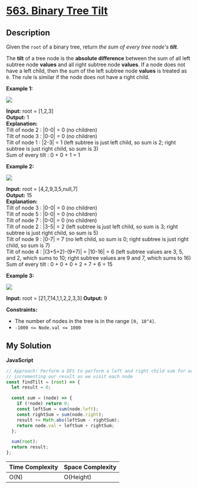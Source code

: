 # [563. Binary Tree Tilt](https://leetcode.com/problems/binary-tree-tilt)

## Description

Given the `root` of a binary tree, return _the sum of every tree node's **tilt**._

The **tilt** of a tree node is the **absolute difference** between the sum of all left subtree node **values** and all right subtree node **values**. If a node does not have a left child, then the sum of the left subtree node **values** is treated as `0`. The rule is similar if the node does not have a right child.

**Example 1:**

![](https://assets.leetcode.com/uploads/2020/10/20/tilt1.jpg)

**Input:** root = \[1,2,3\]  
**Output:** 1  
**Explanation:**  
Tilt of node 2 : |0-0| = 0 (no children)  
Tilt of node 3 : |0-0| = 0 (no children)  
Tilt of node 1 : |2-3| = 1 (left subtree is just left child, so sum is 2; right subtree is just right child, so sum is 3)  
Sum of every tilt : 0 + 0 + 1 = 1

**Example 2:**

![](https://assets.leetcode.com/uploads/2020/10/20/tilt2.jpg)

**Input:** root = \[4,2,9,3,5,null,7\]  
**Output:** 15  
**Explanation:**  
Tilt of node 3 : |0-0| = 0 (no children)  
Tilt of node 5 : |0-0| = 0 (no children)  
Tilt of node 7 : |0-0| = 0 (no children)  
Tilt of node 2 : |3-5| = 2 (left subtree is just left child, so sum is 3; right subtree is just right child, so sum is 5)  
Tilt of node 9 : |0-7| = 7 (no left child, so sum is 0; right subtree is just right child, so sum is 7)  
Tilt of node 4 : |(3+5+2)-(9+7)| = |10-16| = 6 (left subtree values are 3, 5, and 2, which sums to 10; right subtree values are 9 and 7, which sums to 16)  
Sum of every tilt : 0 + 0 + 0 + 2 + 7 + 6 = 15

**Example 3:**

![](https://assets.leetcode.com/uploads/2020/10/20/tilt3.jpg)

**Input:** root = \[21,7,14,1,1,2,2,3,3\]
**Output:** 9

**Constraints:**

- The number of nodes in the tree is in the range `[0, 10^4]`.
- `-1000 <= Node.val <= 1000`

## My Solution

**JavaScript**

```js
// Approach: Perform a DFS to perform a left and right child sum for each subtree,
// incrementing our result as we visit each node
const findTilt = (root) => {
  let result = 0;

  const sum = (node) => {
    if (!node) return 0;
    const leftSum = sum(node.left);
    const rightSum = sum(node.right);
    result += Math.abs(leftSum - rightSum);
    return node.val + leftSum + rightSum;
  };

  sum(root);
  return result;
};
```

| Time Complexity | Space Complexity |
| --------------- | ---------------- |
| O(N)            | O(Height)        |
